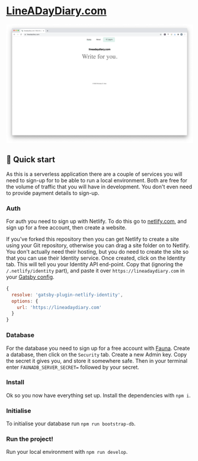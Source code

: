 # [LineADayDiary.com](https://lineadaydiary.com)

![Site screenshot](./.github/site-screenshot.png)

## 🚀 Quick start

As this is a serverless application there are a couple of services you will need to sign-up for to be able to run a local environment. Both are free for the volume of traffic that you will have in development. You don't even need to provide payment details to sign-up.

### Auth

For auth you need to sign up with Netlify. To do this go to [netlify.com](https://www.netlify.com/), and sign up for a free account, then create a website.

If you've forked this repository then you can get Netlify to create a site using your Git repository, otherwise you can drag a site folder on to Netlify. You don't actually need their hosting, but you do need to create the site so that you can use their Identity service. Once created, click on the Identity tab. This will tell you your Identity API end-point. Copy that (ignoring the `/.netlify/identity` part), and paste it over `https://lineadaydiary.com` in your [Gatsby config](./gatsby-config.js).

```javascript
{
  resolve: 'gatsby-plugin-netlify-identity',
  options: {
    url: 'https://lineadaydiary.com'
  }
}
```

### Database

For the database you need to sign up for a free account with [Fauna](https://fauna.com/). Create a database, then click on the `Security` tab. Create a new Admin key. Copy the secret it gives you, and store it somewhere safe. Then in your terminal enter `FAUNADB_SERVER_SECRET=` followed by your secret.

### Install

Ok so you now have everything set up. Install the dependencies with `npm i`.

### Initialise

To initialise your database run `npm run bootstrap-db`.

### Run the project!

Run your local environment with `npm run develop`.
